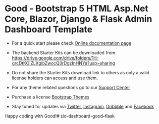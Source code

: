 # Good - Bootstrap 5 HTML Asp.Net Core, Blazor, Django & Flask Admin Dashboard Template

- For a quick start please check [Online documentation page](//https://preview.keenthemes.com/html/good/docs/index)

- The backend Starter Kits can be downloaded from https://drive.google.com/drive/folders/1H-grcDtKOiZLXgibZwocQ3rDgzInHNYa?usp=sharing

- Do not share the Starter Kits download link to others as only a valid license holders can access and use them.

- For any theme related questions go to our [Support Center](//devs.keenthemes.com)

- Purchase a license [Bootstrap Themes](//themes.getbootstrap.com/product/good-bootstrap-5-admin-dashboard-template) 

- Stay tuned for updates via [Twitter](//www.twitter.com/keenthemes), [Instagram](//www.instagram.com/keenthemes), [Dribbble](//dribbble.com/keenthemes) and [Facebook](//facebook.com/keenthemes)

Happy coding with Good!# slo-dashboard-good-flask
